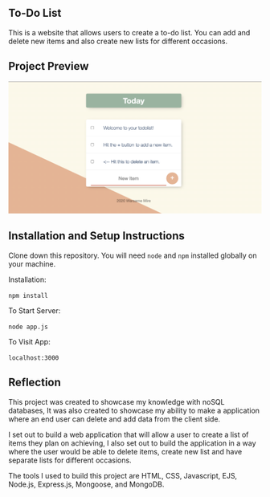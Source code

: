 ## To-Do List

This is a website that allows users to create a to-do list. You can add and delete new items and also create new lists for different occasions.

## Project Preview

![Screenshot](ToDo-List-Screen-Shot.png)

## Installation and Setup Instructions

Clone down this repository. You will need `node` and `npm` installed globally on your machine.  

Installation:

`npm install`  

To Start Server:

`node app.js`  

To Visit App:

`localhost:3000`  

## Reflection

This project was created to showcase my knowledge with noSQL databases, It was also created to showcase my ability to make a application where an end user can delete and add data from the client side.

I set out to build a web application that will allow a user to create a list of items they plan on achieving, I also set out to build the application in a way where the user would be able to delete items, create new list and have separate lists for different occasions.

The tools I used to build this project are HTML, CSS, Javascript, EJS, Node.js, Express.js, Mongoose, and MongoDB.

